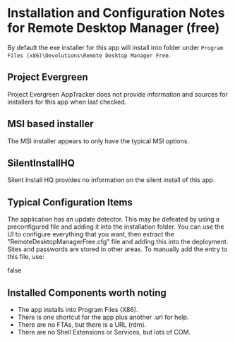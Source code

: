 # Installation and Configuration Notes for Remote Desktop Manager (free)

By default the exe installer for this app will install into folder under  `Program Files (x86)\Devolutions\Remote Desktop Manager Free`. 

## Project Evergreen
Project Evergreen AppTracker does not provide information and sources for installers for this app when last checked.


## MSI based installer
The MSI installer appears to only have the typical MSI options.




## SilentInstallHQ
Silent Install HQ provides no information on the silent install of this app.
## Typical Configuration Items 
The application has an update detector.  This may be defeated by using a preconfigured file and adding it into the installation folder.  You can use the UI to configure everything that you want, then extract the "RemoteDesktopManagerFree.cfg" file and adding this into the deployment.  Sites and passwords are stored in other areas.  To manually add the entry to this file, use:

  <UseDevolutionsUpdate>false</UseDevolutionsUpdate>

## Installed Components worth noting
* The app installs into Program Files (X86).
* There is one shortcut for the app plus another .url for help.
* There are no FTAs, but there is a URL (rdm).
* There are no Shell Extensions or Services, but lots of COM.
